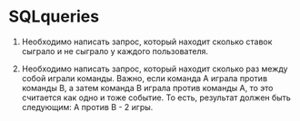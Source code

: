 # SQLqueries
1. Необходимо написать запрос, который находит  сколько ставок сыграло и не сыграло у каждого пользователя.

2. Необходимо написать запрос, который находит сколько раз между собой играли команды. Важно, если команда А играла против команды В, а затем команда В играла против команды А, то это считается как одно и тоже событие. То есть, результат должен быть следующим: А против В - 2 игры.
